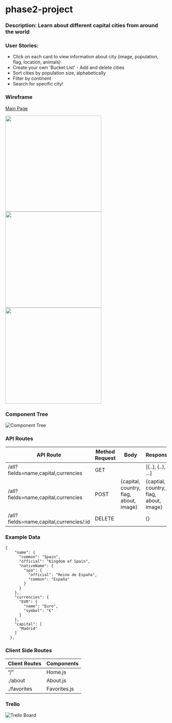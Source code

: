 # phase2-project

### Description: Learn about different capital cities from around the world

### User Stories:
- Click on each card to view information about city (image, population, flag, location, animals)
- Create your own 'Bucket List' -  Add and delete cities
- Sort cities by population size, alphabetically
- Filter by continent
- Search for specific city!

### Wireframe
[Main Page](https://www.figma.com/file/JMLkQ0CieBgAffyyFsI3h6/Phase-2-Portfolio-Demo-(Copy)?type=design&node-id=102-36&t=bOKV0RYcbP11qvWm-0)

<img src="https://github.com/sarahadean/phase2-project/assets/128323898/a8fe4743-bed2-454c-94da-378c198e0b3c" width="300px">
<img src="https://github.com/sarahadean/phase2-project/assets/128323898/f427fce4-91ed-41b6-88fc-edda06f2c6ae" width="300px">
<img src="https://github.com/sarahadean/phase2-project/assets/128323898/5f44c66f-82cd-4372-8d6d-a228368f5e85" width="300px">

### Component Tree

![Component Tree](https://github.com/sarahadean/phase2-project/assets/128323898/c84846f2-3fbc-409a-aa4b-c75486a05324)


### API Routes
  
| API Route                               | Method Request | Body                                   | Response                               |
|-----------------------------------------|----------------|----------------------------------------|----------------------------------------|
| /all?fields=name,capital,currencies     | GET            |                                        | [{..}, {..}, ...]                      |
| /all?fields=name,capital,currencies     | POST           | {capital, country, flag, about, image} | {captial, country, flag, about, image} |
| /all?fields=name,capital,currencies/:id | DELETE         |                                        | {}                                     |

### Example Data

```
{
    "name": {
      "common": "Spain",
      "official": "Kingdom of Spain",
      "nativeName": {
        "spa": {
          "official": "Reino de España",
          "common": "España"
        }
      }
    },
    "currencies": {
      "EUR": {
        "name": "Euro",
        "symbol": "€"
      }
    },
    "capital": [
      "Madrid"
    ]
  },
```

### Client Side Routes

| Client Routes 	| Components 	|
|---	|---	|
| “/” 	| Home.js 	|
| ./about 	| About.js 	|
| ./favorites 	| Favorites.js 	|

### Trello
![Trello Board](https://github.com/sarahadean/phase2-project/assets/128323898/58890915-16d9-4c5c-b7e3-ff8d2c2d2371)



